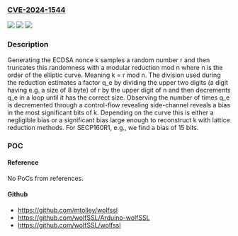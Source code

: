 ### [CVE-2024-1544](https://cve.mitre.org/cgi-bin/cvename.cgi?name=CVE-2024-1544)
![](https://img.shields.io/static/v1?label=Product&message=wolfSSL&color=blue)
![](https://img.shields.io/static/v1?label=Version&message=0%20&color=brightgreen)
![](https://img.shields.io/static/v1?label=Vulnerability&message=CWE-203%20Observable%20Discrepancy&color=brightgreen)

### Description

Generating the ECDSA nonce k samples a random number r and then truncates this randomness with a modular reduction mod n where n is the order of the elliptic curve. Meaning k = r mod n. The division used during the reduction estimates a factor q_e by dividing the upper two digits (a digit having e.g. a size of 8 byte) of r by the upper digit of n and then decrements q_e in a loop until it has the correct size. Observing the number of times q_e is decremented through a control-flow revealing side-channel reveals a bias in the most significant bits of k. Depending on the curve this is either a negligible bias or a significant bias large enough to reconstruct k with lattice reduction methods. For SECP160R1, e.g., we find a bias of 15 bits.

### POC

#### Reference
No PoCs from references.

#### Github
- https://github.com/mtolley/wolfssl
- https://github.com/wolfSSL/Arduino-wolfSSL
- https://github.com/wolfSSL/wolfssl

